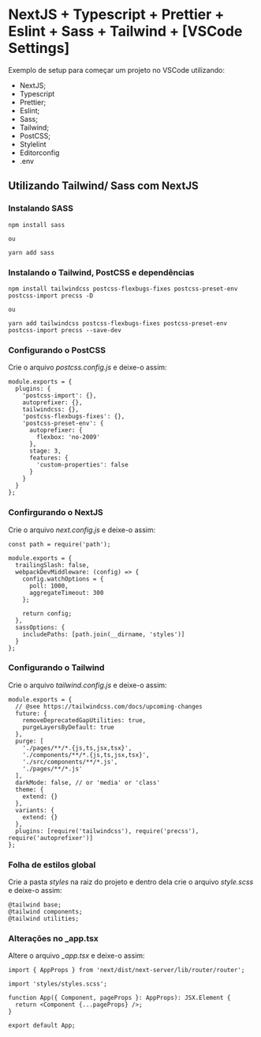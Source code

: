 # NextJS + Typescript + Prettier + Eslint + Sass + Tailwind + [VSCode Settings]

Exemplo de setup para começar um projeto no VSCode utilizando:

- NextJS;
- Typescript
- Prettier;
- Eslint;
- Sass;
- Tailwind;
- PostCSS;
- Stylelint
- Editorconfig
- .env

## Utilizando Tailwind/ Sass com NextJS

### Instalando SASS
```
npm install sass

ou

yarn add sass
```

### Instalando o Tailwind, PostCSS e dependências
```
npm install tailwindcss postcss-flexbugs-fixes postcss-preset-env postcss-import precss -D

ou

yarn add tailwindcss postcss-flexbugs-fixes postcss-preset-env postcss-import precss --save-dev
```

### Configurando o PostCSS
Crie o arquivo *postcss.config.js* e deixe-o assim:

```
module.exports = {
  plugins: {
    'postcss-import': {},
    autoprefixer: {},
    tailwindcss: {},
    'postcss-flexbugs-fixes': {},
    'postcss-preset-env': {
      autoprefixer: {
        flexbox: 'no-2009'
      },
      stage: 3,
      features: {
        'custom-properties': false
      }
    }
  }
};
```

### Confirgurando o NextJS
Crie o arquivo *next.config.js* e deixe-o assim:

```
const path = require('path');

module.exports = {
  trailingSlash: false,
  webpackDevMiddleware: (config) => {
    config.watchOptions = {
      poll: 1000,
      aggregateTimeout: 300
    };

    return config;
  },
  sassOptions: {
    includePaths: [path.join(__dirname, 'styles')]
  }
};
```

### Configurando o Tailwind
Crie o arquivo *tailwind.config.js* e deixe-o assim:

```
module.exports = {
  // @see https://tailwindcss.com/docs/upcoming-changes
  future: {
    removeDeprecatedGapUtilities: true,
    purgeLayersByDefault: true
  },
  purge: [
    './pages/**/*.{js,ts,jsx,tsx}',
    './components/**/*.{js,ts,jsx,tsx}',
    './src/components/**/*.js',
    './pages/**/*.js'
  ],
  darkMode: false, // or 'media' or 'class'
  theme: {
    extend: {}
  },
  variants: {
    extend: {}
  },
  plugins: [require('tailwindcss'), require('precss'), require('autoprefixer')]
};
```

### Folha de estilos global
Crie a pasta *styles* na raiz do projeto e dentro dela crie o arquivo *style.scss* e deixe-o assim:

```
@tailwind base;
@tailwind components;
@tailwind utilities;
```

### Alterações no _app.tsx
Altere o arquivo *_app.tsx* e deixe-o assim:

```
import { AppProps } from 'next/dist/next-server/lib/router/router';

import 'styles/styles.scss';

function App({ Component, pageProps }: AppProps): JSX.Element {
  return <Component {...pageProps} />;
}

export default App;
```


